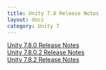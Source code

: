 ```yaml
---
title: Unity 7.8 Release Notes
layout: docs
category: Unity 7
---
```


[Unity 7.8.0 Release Notes](unity-7-8-release-notes/unity-7-8-0-release-notes.md)  
[Unity 7.8.0.2 Release Notes](unity-7-8-release-notes/unity-7-8-0-2-release-notes.md)  
[Unity 7.8.2 Release Notes](unity-7-8-release-notes/unity-7-8-2-release-notes.md)  
